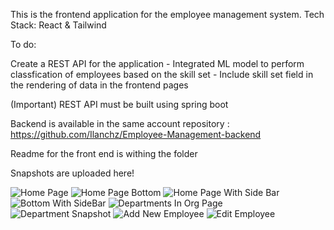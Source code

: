 This is the frontend application for the employee management system.
Tech Stack: React & Tailwind

To do:

Create a REST API for the application 
    - Integrated ML model to perform classfication of employees based on the skill set
    - Include skill set field in the rendering of data in the frontend pages

(Important) REST API must be built using spring boot

Backend is available in the same account repository : https://github.com/Ilanchz/Employee-Management-backend

Readme for the front end is withing the folder

Snapshots are uploaded here!

![Home Page](https://github.com/Ilanchz/Employee-Management-Frontend/assets/85609237/3e78dca9-c7a6-455a-9ce2-a83f381ab5b9)
![Home Page Bottom](https://github.com/Ilanchz/Employee-Management-Frontend/assets/85609237/a1a307f3-675b-4428-8a12-0994acaf6923)
![Home Page With Side Bar](https://github.com/Ilanchz/Employee-Management-Frontend/assets/85609237/84ef6caa-2928-4831-ab05-40cf7b176b0a)
![Bottom With SideBar](https://github.com/Ilanchz/Employee-Management-Frontend/assets/85609237/1da8f70a-82a7-4a29-addb-94ccf63e3ecd)
![Departments In Org Page](https://github.com/Ilanchz/Employee-Management-Frontend/assets/85609237/bc56da80-4c4d-4009-acbe-54cb5e6e8581)
![Department Snapshot](https://github.com/Ilanchz/Employee-Management-Frontend/assets/85609237/58fe6691-bd2a-4d5e-99df-926b59a5d438)
![Add New Employee](https://github.com/Ilanchz/Employee-Management-Frontend/assets/85609237/2a189a20-5f6b-4560-9cc1-eda29907ff81)
![Edit Employee](https://github.com/Ilanchz/Employee-Management-Frontend/assets/85609237/41ccab91-8231-4ea6-b119-12f9e8db9bb3)


